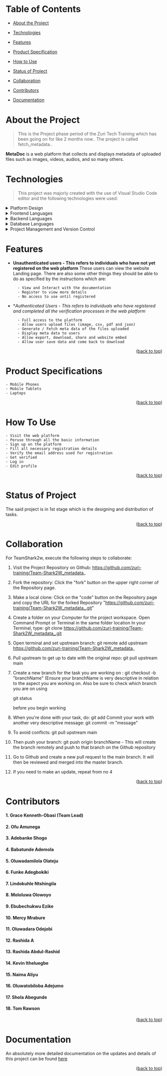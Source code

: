 # Table of Contents

- [About the Project](#about-project)

- [Technologies](#technologies)

- [Features](#features)

- [Product Specification](#product-specification)

- [How to Use](#how-to-use)

- [Status of Project](#status-of-project)

- [Collaboration](#collaboration)

- [Contributors](#contributors)

- [Documentation](#documentation)



# About the Project <a name="about-project"></a>

> This is the Project phase period  of the Zuri Tech Training which has been going on for like 2 months now.. The project is called fetch_metadata..

**MetaDoc** is a web platform that collects and displays metadata of uploaded files such as images, videos, audios, and so many others.


# Technologies <a name="technologies"></a>

> This project was majorly created with the use of Visual Studio Code editor and the following technologies were used:

<details>
  <summary>Platform Design</summary>
  <ul>
    <li><a href="https://www.figma.com/file/4ODgU0vrYy2UVo6Vxkr7bJ/Untitled?node-id=0%3A1&t=ls7lNcpUOAO27s4g-1">Figma</a></li>
  </ul>
</details>

<details>
  <summary>Frontend Languages</summary>
  <ul>
    <li><a href="html5.com/">HTML, CSS & JavaScript</a></li>
  </ul>
</details>

<details>
  <summary>Backend Languages</summary>
  <ul>
    <li><a href="https://www.python.org/">Python</a></li>
  </ul>
</details>

<details>
<summary>Database Languages</summary>
  <ul>
    <li><a href="https://www.mysql.org/">MySQL</a></li>
<li><a href="https://www.djangoproject.com/">Django</a></li>
  </ul>
</details>

<details>
  <summary>Project Management and Version Control</summary>
  <ul>
    <li><a href="https://github.com/zuri-training/Team-Shark2W_metadata_">GitHub</a></li>
  </ul>
</details>


<!-- Features -->

# Features <a name="features"></a>

- **Unauthenticated users - This refers to individuals who have not yet registered on the web platform**
  These users can view the website Landing page. There are also some other things they should be able to do as specified by the instructions which are:
  
        - View and Interact with the documentation
        - Register to view more details
        - No access to use until registered

- **Authenticated Users - This refers to individuals who have registered and completed all the verification processes in the web platform*

        - Full access to the platform
        - Allow users upload files (image, csv, pdf and json)
        - Generate / Fetch meta data of the files uploaded
        - Display meta data to users
        - Allow export, download, share and website embed
        - Allow user save data and come back to download

<p align="right">(<a href="#readme-top">back to top</a>)</p>


# Product Specifications <a name="product-specification"></a>

    - Mobile Phones
    - Mobile Tablets
    - Laptops

<p align="right">(<a href="#readme-top">back to top</a>)</p>

# How To Use <a name="how-to-use"></a>

    - Visit the web platform
    - Peruse through all the basic information
    - Sign up on the platform 
    - Fill all necessary registration details
    - Verify the email address used for registration 
    - Get verified
    - Log in
    - Edit profile

<p align="right">(<a href="#readme-top">back to top</a>)</p>

# Status of Project <a name="status-of-project"></a>

The said project is in 1st stage which is the designing and distribution of tasks.

<p align="right">(<a href="#readme-top">back to top</a>)</p>



# Collaboration <a name="collaboration"></a>

For TeamShark2w, execute the following steps to collaborate:

1. Visit the Project Repository on Github: https://github.com/zuri-training/Team-Shark2W_metadata_

2. Fork the repository: Click the "fork" button on the upper right corner of the Repository page.

3. Make a local clone: Click on the "code" button on the Repository page and copy the URL for the forked Repository 
    "https://github.com/zuri-training/Team-Shark2W_metadata_.git"

4. Create a folder on your Computer for the project workspace. Open Command Prompt or Terminal in the same folder location In your Terminal, type:
     git clone https://github.com/zuri-training/Team-Shark2W_metadata_.git

5. Open terminal and set upstream branch:
    git remote add upstream https://github.com/zuri-training/Team-Shark2W_metadata_

6. Pull upstream to get up to date with the original repo:
    git pull upstream main

7. Create a new branch for the task you are working on :
    git checkout -b "branchName"
    (Ensure your branchName is very descriptive in relation to the aspect you are working on.
    Also be sure to check which branch you are on using
  
    git status 

    before you begin working

8. When you're done with your task, do:
        git add
        Commit your work with another very descriptive message:
        git commit -m "message"

9. To avoid conflicts:
        git pull upstream main

10. Then push your branch:
        git push origin branchName - This will create the branch remotely  and push to that branch on the Github repository 

11. Go to Github and create a new pull request to the main branch. It will then be reviewed and merged into the master branch.

12. If you need to make an update, repeat from no 4

<p align="right">(<a href="#readme-top">back to top</a>)</p>

# Contributors <a name="contributors"></a>
#### 1.  Grace Kenneth-Obasi (Team Lead)
#### 2.  Ofu Amunega
#### 3.  Adebanke Shogo
#### 4.  Babatunde Ademola
#### 5.  Oluwadamilola Olateju
#### 6.  Funke Adegbokiki
#### 7.  Lindokuhle Ntshingila
#### 8.  Mololuwa Olowoyo
#### 9.  Ebubechukwu Ezike
#### 10. Mercy Mrabure
#### 11. Oluwadara Odejobi
#### 12. Rashida A
#### 13. Rashida Abdul-Rashid
#### 14. Kevin Itheluegbe
#### 15. Naima Aliyu
#### 16. Oluwatobiloba Adejumo
#### 17. Shola Abegunde
#### 18. Tom Rawson

<p align="right">(<a href="#readme-top">back to top</a>)</p>

# Documentation <a name="documentation"></a>

An absolutely more detailed documentation on the updates and details of this project can be found [here](https://docs.google.com/document/d/165HIAdijkZ8DZywODAz-woHeukzfTO_DwAvgEVOP39U/edit?usp=drivesdk)

<p align="right">(<a href="#readme-top">back to top</a>)</p>
